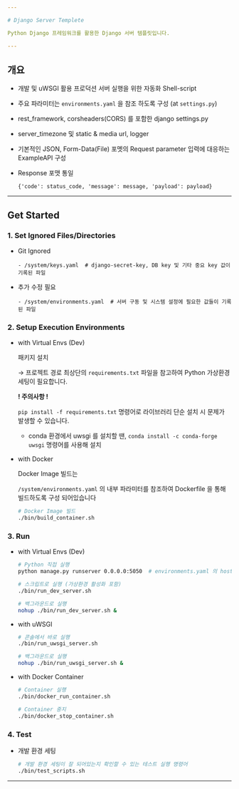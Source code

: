```yaml
---

# Django Server Templete

Python Django 프레임워크를 활용한 Django 서버 템플릿입니다.

---
```


## 개요

- 개발 및 uWSGI 활용 프로덕션 서버 실행을 위한 자동화 Shell-script
- 주요 파라미터는 `environments.yaml` 을 참조 하도록 구성 (at `settings.py`)
- rest_framework, corsheaders(CORS) 를 포함한 django settings.py
- server_timezone 및 static & media url, logger
- 기본적인 JSON, Form-Data(File) 포멧의 Request parameter 입력에 대응하는 ExampleAPI 구성
- Response 포맷 통일

  `{'code': status_code, 'message': message, 'payload': payload}`

---

## Get Started

### 1. Set Ignored Files/Directories

- Git Ignored
  ```text
  - /system/keys.yaml  # django-secret-key, DB key 및 기타 중요 key 값이 기록된 파일
  ```

- 추가 수정 필요
  ```text
  - /system/environments.yaml  # 서버 구동 및 시스템 설정에 필요한 값들이 기록된 파일
  ```

### 2. Setup Execution Environments

- with Virtual Envs (Dev)

  패키지 설치
  
  → 프로젝트 경로 최상단의 `requirements.txt` 파일을 참고하여 Python 가상환경 세팅이 필요합니다.

  **! 주의사항 !**

  `pip install -f requirements.txt` 명령어로 라이브러리 단순 설치 시 문제가 발생할 수 있습니다.

  - conda 환경에서 uwsgi 를 설치할 땐, `conda install -c conda-forge uwsgi` 명령어를 사용해 설치

- with Docker

  Docker Image 빌드는

  `/system/environments.yaml` 의 내부 파라미터를 참조하여 Dockerfile 을 통해 빌드하도록 구성 되어있습니다

  ```bash
  # Docker Image 빌드
  ./bin/build_container.sh
  ```

### 3. Run

- with Virtual Envs (Dev)

  ```bash
  # Python 직접 실행
  python manage.py runserver 0.0.0.0:5050  # environments.yaml 의 host 와 port 참조
  
  # 스크립트로 실행 (가상환경 활성화 포함)
  ./bin/run_dev_server.sh
  
  # 백그라운드로 실행
  nohup ./bin/run_dev_server.sh &
  ```

- with uWSGI

  ```bash
  # 콘솔에서 바로 실행
  ./bin/run_uwsgi_server.sh
  
  # 백그라운드로 실행
  nohup ./bin/run_uwsgi_server.sh &
  ```

- with Docker Container

  ```bash
  # Container 실행
  ./bin/docker_run_container.sh
  
  # Container 중지
  ./bin/docker_stop_container.sh
  ```

### 4. Test

- 개발 환경 세팅

  ```bash
  # 개발 환경 세팅이 잘 되어있는지 확인할 수 있는 테스트 실행 명령어
  ./bin/test_scripts.sh
  ```

---
